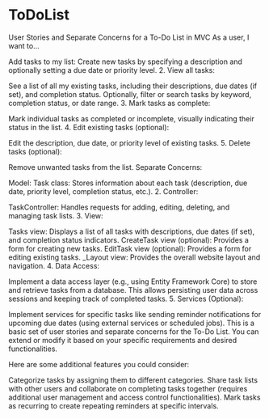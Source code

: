 # ToDoList

User Stories and Separate Concerns for a To-Do List in MVC As a user, I want to...

Add tasks to my list:
Create new tasks by specifying a description and optionally setting a due date or priority level. 2. View all tasks:

See a list of all my existing tasks, including their descriptions, due dates (if set), and completion status. Optionally, filter or search tasks by keyword, completion status, or date range. 3. Mark tasks as complete:

Mark individual tasks as completed or incomplete, visually indicating their status in the list. 4. Edit existing tasks (optional):

Edit the description, due date, or priority level of existing tasks. 5. Delete tasks (optional):

Remove unwanted tasks from the list. Separate Concerns:

Model:
Task class: Stores information about each task (description, due date, priority level, completion status, etc.). 2. Controller:

TaskController: Handles requests for adding, editing, deleting, and managing task lists. 3. View:

Tasks view: Displays a list of all tasks with descriptions, due dates (if set), and completion status indicators. CreateTask view (optional): Provides a form for creating new tasks. EditTask view (optional): Provides a form for editing existing tasks. _Layout view: Provides the overall website layout and navigation. 4. Data Access:

Implement a data access layer (e.g., using Entity Framework Core) to store and retrieve tasks from a database. This allows persisting user data across sessions and keeping track of completed tasks. 5. Services (Optional):

Implement services for specific tasks like sending reminder notifications for upcoming due dates (using external services or scheduled jobs). This is a basic set of user stories and separate concerns for the To-Do List. You can extend or modify it based on your specific requirements and desired functionalities.

Here are some additional features you could consider:

Categorize tasks by assigning them to different categories. Share task lists with other users and collaborate on completing tasks together (requires additional user management and access control functionalities). Mark tasks as recurring to create repeating reminders at specific intervals.
